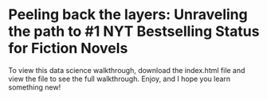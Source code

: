 # Peeling back the layers: Unraveling the path to #1 NYT Bestselling Status for Fiction Novels

To view this data science walkthrough, download the index.html file and view the file to see the full walkthrough. Enjoy, and I hope you learn something new!
